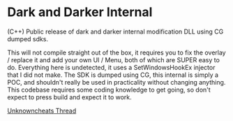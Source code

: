 # Dark and Darker Internal
(C++) Public release of dark and darker internal modification DLL using CG dumped sdks. 

This will not compile straight out of the box, it requires you to fix the overlay / replace it and add your own UI / Menu, both of which are SUPER easy to do. Everything here is undetected, it uses a SetWindowsHookEx injector that I did not make. The SDK is dumped using CG, this internal is simply a POC, and shouldn't really be used in practicality without changing anything. This codebase requires some coding knowledge to get going, so don't expect to press build and expect it to work.

[Unknowncheats Thread](https://github.com/psZachary/dark-internal-public)
